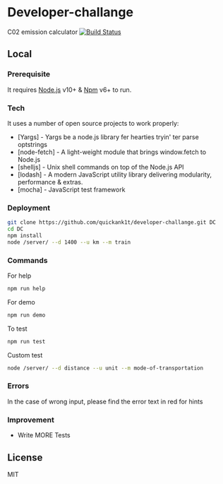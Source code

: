 # Developer-challange

C02 emission calculator [![Build Status](https://travis-ci.org/quickank1t/developer-challange.svg?branch=master)](https://travis-ci.org/quickank1t/developer-challange)

## Local

### Prerequisite

It requires [Node.js](https://nodejs.org/) v10+ & [Npm](https://www.npmjs.com/) v6+  to run.

### Tech

It uses a number of open source projects to work properly:

* [Yargs] - Yargs be a node.js library fer hearties tryin' ter parse optstrings
* [node-fetch] - A light-weight module that brings window.fetch to Node.js
* [shelljs] - Unix shell commands on top of the Node.js API
* [lodash] - A modern JavaScript utility library delivering modularity, performance & extras.
* [mocha] - JavaScript test framework

### Deployment
```sh
git clone https://github.com/quickank1t/developer-challange.git DC
cd DC
npm install
node /server/ --d 1400 --u km --m train
```

### Commands
For help
```sh
npm run help
```
For demo
```sh
npm run demo
```
To test
```sh
npm run test
```
Custom test
```sh
node /server/ --d distance --u unit --m mode-of-transportation
```

### Errors


In the case of wrong input, please find the error text in red for hints


### Improvement

 - Write MORE Tests

License
----

MIT

